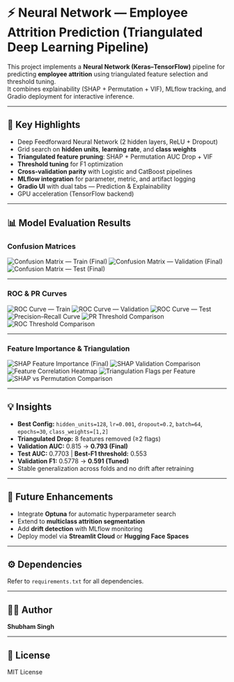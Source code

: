 # ⚡ Neural Network — Employee Attrition Prediction (Triangulated Deep Learning Pipeline)

This project implements a **Neural Network (Keras–TensorFlow)** pipeline for predicting **employee attrition** using triangulated feature selection and threshold tuning.  
It combines explainability (SHAP + Permutation + VIF), MLflow tracking, and Gradio deployment for interactive inference.

---

## 🚀 Key Highlights
- Deep Feedforward Neural Network (2 hidden layers, ReLU + Dropout)  
- Grid search on **hidden units**, **learning rate**, and **class weights**  
- **Triangulated feature pruning**: SHAP + Permutation AUC Drop + VIF  
- **Threshold tuning** for F1 optimization  
- **Cross-validation parity** with Logistic and CatBoost pipelines  
- **MLflow integration** for parameter, metric, and artifact logging  
- **Gradio UI** with dual tabs — Prediction & Explainability  
- GPU acceleration (TensorFlow backend)

---

## 📊 Model Evaluation Results

### Confusion Matrices
![Confusion Matrix — Train (Final)](confusion_matrix_training.png)
![Confusion Matrix — Validation (Final)](confusion_matrix_validation.png)
![Confusion Matrix — Test (Final)](confusion_matrix_test.png)

---

### ROC & PR Curves
![ROC Curve — Train](roc_curve_training.png)
![ROC Curve — Validation](roc_curve_validation.png)
![ROC Curve — Test](roc_curve_test.png)
![Precision–Recall Curve](precision_recall_curve.png)
![PR Threshold Comparison](precision_recall_curve_thershold_comparison.png)
![ROC Threshold Comparison](roc_curve_threshold_comparison.png)

---

### Feature Importance & Triangulation
![SHAP Feature Importance (Final)](shap_feature_importance_final_triangulated.png)
![SHAP Validation Comparison](shap_feature_importance_validation_set.png)
![Feature Correlation Heatmap](feature_correlation_heatmap.png)
![Triangulation Flags per Feature](triangulation_flag_per_feature.png)
![SHAP vs Permutation Comparison](feature_importance_comparison_shap_vs_permutation.png)

---

## 💡 Insights
- **Best Config:** `hidden_units=128`, `lr=0.001`, `dropout=0.2`, `batch=64`, `epochs=30`, `class_weights=[1,2]`  
- **Triangulated Drop:** 8 features removed (≥2 flags)  
- **Validation AUC:** 0.815 → **0.793 (Final)**  
- **Test AUC:** 0.7703 | **Best-F1 threshold:** 0.553  
- **Validation F1:** 0.5778 → **0.591 (Tuned)**  
- Stable generalization across folds and no drift after retraining  

---

## 🧩 Future Enhancements
- Integrate **Optuna** for automatic hyperparameter search  
- Extend to **multiclass attrition segmentation**  
- Add **drift detection** with MLflow monitoring  
- Deploy model via **Streamlit Cloud** or **Hugging Face Spaces**

---

## ⚙️ Dependencies
Refer to `requirements.txt` for all dependencies.

---

## 👨‍💻 Author
**Shubham Singh**

---

## 📜 License
MIT License
